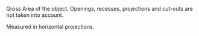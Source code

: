 Gross Area of the object. Openings, recesses, projections and cut-outs are not taken into account.


<!-- comment -->


Measured in horizontal projections.

